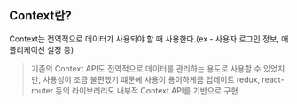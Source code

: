 Context란?
----------
Context는 전역적으로 데이터가 사용되야 할 때 사용한다.(ex - 사용자 로그인 정보, 애플리케이션 설정 등)  
> 기존의 Context API도 전역적으로 데이터를 관리하는 용도로 사용할 수 있었지만, 사용성이 조금 불편했기 떄문에 사용이 용이하게끔 업데이트 
> redux, react-router 등의 라이브러리도 내부적 Context API를 기반으로 구현